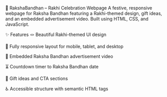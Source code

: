 🎉 RakshaBandhan – Rakhi Celebration Webpage
A festive, responsive webpage for Raksha Bandhan featuring a Rakhi-themed design, gift ideas, and an embedded advertisement video. Built using HTML, CSS, and JavaScript.

✨ Features
🪢 Beautiful Rakhi-themed UI design

📱 Fully responsive layout for mobile, tablet, and desktop

🎥 Embedded Raksha Bandhan advertisement video

⏳ Countdown timer to Raksha Bandhan date

🎁 Gift ideas and CTA sections

♿ Accessible structure with semantic HTML tags
